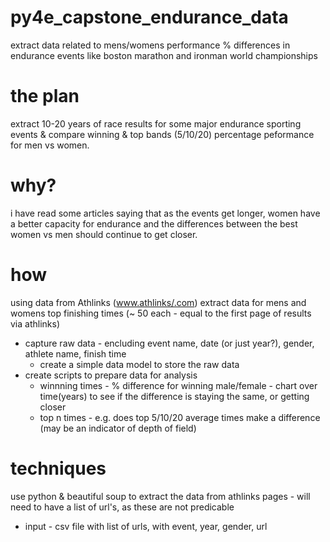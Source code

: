 # py4e_capstone_endurance_data
extract data related to mens/womens performance % differences in endurance events like boston marathon and ironman world championships

# the plan
extract 10-20 years of race results for some major endurance sporting events & compare winning & top bands (5/10/20) percentage peformance for men vs women.

# why?
i have read some articles saying that as the events get longer, women have a better capacity for endurance and the differences between the best women vs men should continue to get closer.

# how
using data from Athlinks (www.athlinks/.com) extract data for mens and womens top finishing times (~ 50 each - equal to the first page of results via athlinks)
- capture raw data - encluding event name, date (or just year?), gender, athlete name, finish time
  - create a simple data model to store the raw data
- create scripts to prepare data for analysis
  - winnning times - % difference for winning male/female - chart over time(years) to see if the difference is staying the same, or getting closer
  - top n times - e.g. does top 5/10/20 average times make a difference (may be an indicator of depth of field)
  
# techniques
use python & beautiful soup to extract the data from athlinks pages - will need to have a list of url's, as these are not predicable
- input - csv file with list of urls, with event, year, gender, url
